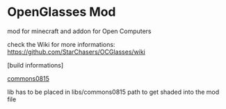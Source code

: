 OpenGlasses Mod
=======================

mod for minecraft and addon for Open Computers

check the Wiki for more informations:
https://github.com/StarChasers/OCGlasses/wiki

[build informations]

[commons0815](https://github.com/ben-mkiv/commons0815)

lib has to be placed in libs/commons0815 path to get shaded into the mod file
